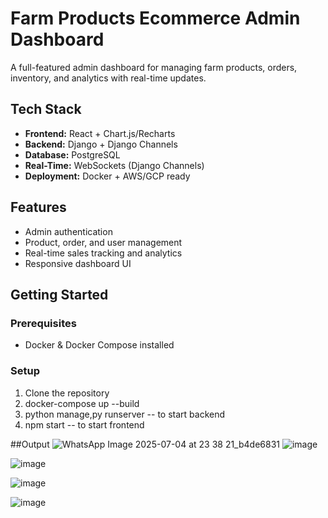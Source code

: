 # Farm Products Ecommerce Admin Dashboard

A full-featured admin dashboard for managing farm products, orders, inventory, and analytics with real-time updates.

## Tech Stack
- **Frontend:** React + Chart.js/Recharts
- **Backend:** Django + Django Channels
- **Database:** PostgreSQL
- **Real-Time:** WebSockets (Django Channels)
- **Deployment:** Docker + AWS/GCP ready

## Features
- Admin authentication
- Product, order, and user management
- Real-time sales tracking and analytics
- Responsive dashboard UI


## Getting Started

### Prerequisites
- Docker & Docker Compose installed

### Setup
1. Clone the repository
2. docker-compose up --build
3. python manage,py runserver -- to start backend
4. npm start -- to start frontend

##Output
![WhatsApp Image 2025-07-04 at 23 38 21_b4de6831](https://github.com/user-attachments/assets/a2cfd054-6b16-4c3d-a331-3cbe7d65fea5)
![image](https://github.com/user-attachments/assets/2e01b68f-0132-4131-8031-19702cb32724)

![image](https://github.com/user-attachments/assets/b7a26045-baa9-4a68-a26d-d1d868649784)

![image](https://github.com/user-attachments/assets/2158811f-06a4-4a8b-a71a-f0b1d3f956f0)

![image](https://github.com/user-attachments/assets/cef15648-5046-4384-9335-aaa61902d8d2)
